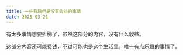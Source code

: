 ```yaml
---
title: 一些有趣但是没有收益的事情
date: 2025-03-21
---
```

有太多事情想要折腾了，虽然这部分的内容，没有什么收益。

这部分内容还可能费钱，不过可能也是这个生活里，唯一有点乐趣的事情了。
